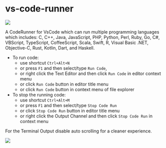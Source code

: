 # vs-code-runner

<a href="https://github.com/Harry-Hopkinson">
	<img src= "https://images.weserv.nl/?url=avatars.githubusercontent.com/u/63599884?v=4&h=100&w=100&fit=cover&mask=circle&maxage=7d">
</a>

A CodeRunner for VsCode which can run multiple programming languages which includes:
C, C++, Java, JavaScript, PHP, Python, Perl, Ruby, Go, C#, VBScript, TypeScript, CoffeeScript, Scala, Swift, R, Visual Basic .NET, Objective-C, Rust, Kotlin, Dart, and Haskell.

* To run code:
  * use shortcut `Ctrl+Alt+N`
  * or press `F1` and then select/type `Run Code`, 
  * or right click the Text Editor and then click `Run Code` in editor context menu
  * or click `Run Code` button in editor title menu
  * or click `Run Code` button in context menu of file explorer
* To stop the running code:
  * use shortcut `Ctrl+Alt+M`
  * or press `F1` and then select/type `Stop Code Run`
  * or click `Stop Code Run` button in editor title menu
  * or right click the Output Channel and then click `Stop Code Run` in context menu

For the Terminal Output disable auto scrolling for a cleaner experience.

<image src=images/auto-scroll.PNG>
